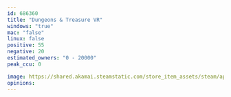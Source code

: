 ```yaml
---
id: 686360
title: "Dungeons & Treasure VR"
windows: "true"
mac: "false"
linux: false
positive: 55
negative: 20
estimated_owners: "0 - 20000"
peak_ccu: 0

image: https://shared.akamai.steamstatic.com/store_item_assets/steam/apps/686360/header.jpg?t=1603969696
opinions:
---
```


